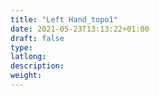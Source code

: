 ```yaml
---
title: "Left Hand_topo1"
date: 2021-05-23T13:13:22+01:00
draft: false
type: 
latlong:
description:
weight:
---
```


